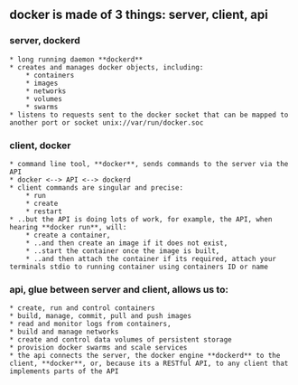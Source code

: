## docker is made of 3 things: server, client, api

### server, dockerd
    * long running daemon **dockerd**
    * creates and manages docker objects, including:
        * containers
        * images
        * networks
        * volumes
        * swarms
    * listens to requests sent to the docker socket that can be mapped to another port or socket unix://var/run/docker.soc
### client, docker
    * command line tool, **docker**, sends commands to the server via the API
    * docker <--> API <--> dockerd
    * client commands are singular and precise:
        * run
        * create
        * restart
    * ..but the API is doing lots of work, for example, the API, when hearing **docker run**, will:
        * create a container,
        * ..and then create an image if it does not exist,
        * ..start the container once the image is built,
        * ..and then attach the container if its required, attach your terminals stdio to running container using containers ID or name
### api, glue between server and client, allows us to:
    * create, run and control containers
    * build, manage, commit, pull and push images
    * read and monitor logs from containers,
    * build and manage networks
    * create and control data volumes of persistent storage
    * provision docker swarms and scale services
    * the api connects the server, the docker engine **dockerd** to the client, **docker**, or, because its a RESTful API, to any client that implements parts of the API
